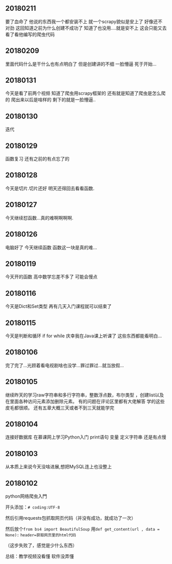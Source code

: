 ## 20180211

要了血命了 他说的东西我一个都安装不上 就一个scrapy貌似是安上了 好像还不对劲 这回知道之前为什么创建不成功了 知道了也没用....就是安不上
 这会只能又去看了看他编写的爬虫代码
 
## 20180209

里面代码什么是干什么也有点明白了 但是创建讲的不细 一脸懵逼 死于开始...

## 20180131

今天是看了前两个视频 知道了爬虫用scrapy框架的 还有就是知道了爬虫是怎么爬的 爬出来以后是啥样的
剩下的就是一脸懵逼..

## 20180130

迭代

## 20180129

函数复习 还有之前的有点忘了的

## 20180128

今天是切片.切片还好 明天还得回去看看函数.

## 20180127

今天继续怼函数...真的难啊啊啊啊.

## 20180126

电脑好了 今天继续函数 函数这一块是真的难...

## 20180119

今天开的函数 高中数学忘差不多了 可能会慢点

## 20180116

今天是Dict和Set类型 再有几天入门课程就可以结束了

## 20180115

今天是判断和循环 if for while 庆幸我在Java课上听课了 这些东西都能看明白...

## 20180106

完了完了...光顾着看电视剧啥也没学...罪过罪过...就当放假...

## 20180105

继续昨天的学习raw字符串和多行字符串，整数浮点数，布尔类型 ，创建list以及在里面各种访问元素添加删除元素。
有的问题在评论区里都有大佬解答 学的这些皮毛都很顺。
还有五章大概三天或者不到三天就能学完

## 20180104

连接好数据库
在慕课网上学习Python入门 print语句 变量 定义字符串 还是有点慢

## 20180103

从本质上来说今天没啥进展,想把MySQL连上也没整上

## 20180102

python网络爬虫入門

开头添加：```# coding:UTF-8```      

然后引用requests包抓取网页代码（并没有成功，就成功了一次）       

然后放个```from bs4 import BeautifulSoup```
用```def get_content(url , data = None):```
    ```header=获取网页里的html代码```

（这步失败了，感觉是少什么东西）

总结：教学视频没看懂 软件没弄懂
